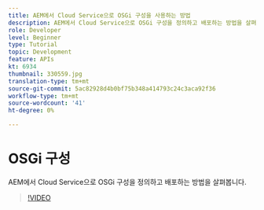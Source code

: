 ```yaml
---
title: AEM에서 Cloud Service으로 OSGi 구성을 사용하는 방법
description: AEM에서 Cloud Service으로 OSGi 구성을 정의하고 배포하는 방법을 살펴봅니다.
role: Developer
level: Beginner
type: Tutorial
topic: Development
feature: APIs
kt: 6934
thumbnail: 330559.jpg
translation-type: tm+mt
source-git-commit: 5ac82928d4b0bf75b348a414793c24c3aca92f36
workflow-type: tm+mt
source-wordcount: '41'
ht-degree: 0%

---
```



# OSGi 구성

AEM에서 Cloud Service으로 OSGi 구성을 정의하고 배포하는 방법을 살펴봅니다.

>[!VIDEO](https://video.tv.adobe.com/v/330559/?quality=12&learn=on)